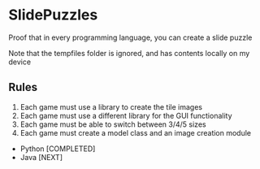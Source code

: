 # SlidePuzzles
Proof that in every programming language, you can create a slide puzzle

Note that the tempfiles folder is ignored, and has contents locally on my device

## Rules
1. Each game must use a library to create the tile images
2. Each game must use a different library for the GUI functionality
3. Each game must be able to switch between 3/4/5 sizes
4. Each game must create a model class and an image creation module


- Python [COMPLETED]
- Java [NEXT]
